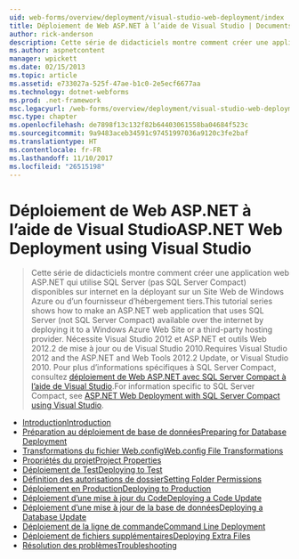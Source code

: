 ```yaml
---
uid: web-forms/overview/deployment/visual-studio-web-deployment/index
title: Déploiement de Web ASP.NET à l’aide de Visual Studio | Documents Microsoft
author: rick-anderson
description: Cette série de didacticiels montre comment créer une application web ASP.NET qui utilise SQL Server (pas SQL Server Compact) disponibles sur internet en la déployant t...
ms.author: aspnetcontent
manager: wpickett
ms.date: 02/15/2013
ms.topic: article
ms.assetid: e733027a-525f-47ae-b1c0-2e5ecf6677aa
ms.technology: dotnet-webforms
ms.prod: .net-framework
msc.legacyurl: /web-forms/overview/deployment/visual-studio-web-deployment
msc.type: chapter
ms.openlocfilehash: de7898f13c132f82b64403061558ba04684f523c
ms.sourcegitcommit: 9a9483aceb34591c97451997036a9120c3fe2baf
ms.translationtype: HT
ms.contentlocale: fr-FR
ms.lasthandoff: 11/10/2017
ms.locfileid: "26515198"
---
```

<a name="aspnet-web-deployment-using-visual-studio"></a><span data-ttu-id="f079b-103">Déploiement de Web ASP.NET à l’aide de Visual Studio</span><span class="sxs-lookup"><span data-stu-id="f079b-103">ASP.NET Web Deployment using Visual Studio</span></span>
====================
> <span data-ttu-id="f079b-104">Cette série de didacticiels montre comment créer une application web ASP.NET qui utilise SQL Server (pas SQL Server Compact) disponibles sur internet en la déployant sur un Site Web de Windows Azure ou d’un fournisseur d’hébergement tiers.</span><span class="sxs-lookup"><span data-stu-id="f079b-104">This tutorial series shows how to make an ASP.NET web application that uses SQL Server (not SQL Server Compact) available over the internet by deploying it to a Windows Azure Web Site or a third-party hosting provider.</span></span> <span data-ttu-id="f079b-105">Nécessite Visual Studio 2012 et ASP.NET et outils Web 2012.2 de mise à jour ou de Visual Studio 2010.</span><span class="sxs-lookup"><span data-stu-id="f079b-105">Requires Visual Studio 2012 and the ASP.NET and Web Tools 2012.2 Update, or Visual Studio 2010.</span></span> <span data-ttu-id="f079b-106">Pour plus d’informations spécifiques à SQL Server Compact, consultez [déploiement de Web ASP.NET avec SQL Server Compact à l’aide de Visual Studio](../../older-versions-getting-started/deployment-to-a-hosting-provider/deployment-to-a-hosting-provider-introduction-1-of-12.md).</span><span class="sxs-lookup"><span data-stu-id="f079b-106">For information specific to SQL Server Compact, see [ASP.NET Web Deployment with SQL Server Compact using Visual Studio](../../older-versions-getting-started/deployment-to-a-hosting-provider/deployment-to-a-hosting-provider-introduction-1-of-12.md).</span></span>


- [<span data-ttu-id="f079b-107">Introduction</span><span class="sxs-lookup"><span data-stu-id="f079b-107">Introduction</span></span>](introduction.md)
- [<span data-ttu-id="f079b-108">Préparation au déploiement de base de données</span><span class="sxs-lookup"><span data-stu-id="f079b-108">Preparing for Database Deployment</span></span>](preparing-databases.md)
- [<span data-ttu-id="f079b-109">Transformations du fichier Web.config</span><span class="sxs-lookup"><span data-stu-id="f079b-109">Web.config File Transformations</span></span>](web-config-transformations.md)
- [<span data-ttu-id="f079b-110">Propriétés du projet</span><span class="sxs-lookup"><span data-stu-id="f079b-110">Project Properties</span></span>](project-properties.md)
- [<span data-ttu-id="f079b-111">Déploiement de Test</span><span class="sxs-lookup"><span data-stu-id="f079b-111">Deploying to Test</span></span>](deploying-to-iis.md)
- [<span data-ttu-id="f079b-112">Définition des autorisations de dossier</span><span class="sxs-lookup"><span data-stu-id="f079b-112">Setting Folder Permissions</span></span>](setting-folder-permissions.md)
- [<span data-ttu-id="f079b-113">Déploiement en Production</span><span class="sxs-lookup"><span data-stu-id="f079b-113">Deploying to Production</span></span>](deploying-to-production.md)
- [<span data-ttu-id="f079b-114">Déploiement d’une mise à jour du Code</span><span class="sxs-lookup"><span data-stu-id="f079b-114">Deploying a Code Update</span></span>](deploying-a-code-update.md)
- [<span data-ttu-id="f079b-115">Déploiement d’une mise à jour de la base de données</span><span class="sxs-lookup"><span data-stu-id="f079b-115">Deploying a Database Update</span></span>](deploying-a-database-update.md)
- [<span data-ttu-id="f079b-116">Déploiement de la ligne de commande</span><span class="sxs-lookup"><span data-stu-id="f079b-116">Command Line Deployment</span></span>](command-line-deployment.md)
- [<span data-ttu-id="f079b-117">Déploiement de fichiers supplémentaires</span><span class="sxs-lookup"><span data-stu-id="f079b-117">Deploying Extra Files</span></span>](deploying-extra-files.md)
- [<span data-ttu-id="f079b-118">Résolution des problèmes</span><span class="sxs-lookup"><span data-stu-id="f079b-118">Troubleshooting</span></span>](troubleshooting.md)
